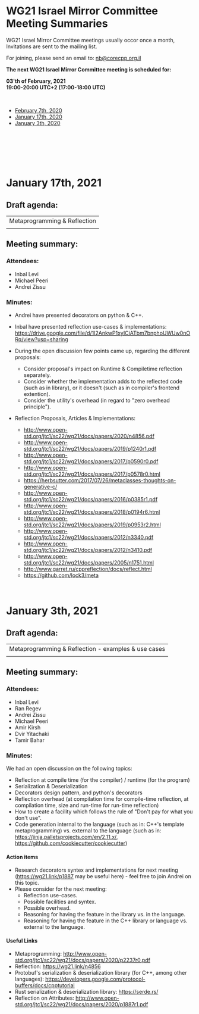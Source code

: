 # WG21 Israel Mirror Committee Meeting Summaries

WG21 Israel Mirror Committee meetings usually occor once a month, Invitations are sent to the mailing list.

For joining, please send an email to:     nb@corecpp.org.il


__The next WG21 Israel Mirror Committee meeting is scheduled for:__

 __03'th of February, 2021 
 <br/>
19:00-20:00 UTC+2 (17:00-18:00 UTC)__

<br/>

- [February 7th, 2020](#february-07th-2021)
- [January 17th, 2020](#january-17th-2021)
- [January 3th, 2020](#january-3th-2021)

<br/><br/><br/>
<!---
# February 7th, 2021
## Draft agenda:
| |
|-|
| Metaprogramming & Reflection |
|  |
## Meeting summary: 
### Attendees:
<!---
-  Inbal Levi
-  Ran Regev
-  Andrei Zissu
-  Dan Raviv
-  Amir Kirsh
-  Dvir Yitachaki
### Minutes:
|SF|F|N|A|SA|
|-|-|-|-|-|
|0 | 0 |0 |0 |0 |
-->
<br/>

# January 17th, 2021

## Draft agenda:
| |
|-|
| Metaprogramming & Reflection |
|  |

## Meeting summary: 

### Attendees:
-  Inbal Levi
-  Michael Peeri
-  Andrei Zissu


### Minutes:

- Andrei have presented decorators on python & C++.
- Inbal have presented reflection use-cases & implementations:  https://drive.google.com/file/d/1I2AnkwP1xyICiATbm7bnphoUWUw0nORq/view?usp=sharing
- During the open discussion few points came up, regarding the different proposals:
  - Consider proposal's impact on Runtime & Compiletime reflection separately.
  - Consider whether the implementation adds to the reflected code (such as in library), or it doesn't (such as in compiler's frontend extention).
  - Consider the utility's overhead (in regard to "zero overhead principle").

- Reflection Proposals, Articles & Implementations:
  - http://www.open-std.org/jtc1/sc22/wg21/docs/papers/2020/n4856.pdf  
  - http://www.open-std.org/jtc1/sc22/wg21/docs/papers/2019/p1240r1.pdf
  - http://www.open-std.org/jtc1/sc22/wg21/docs/papers/2017/p0590r0.pdf
  - http://www.open-std.org/jtc1/sc22/wg21/docs/papers/2017/p0578r0.html
  - https://herbsutter.com/2017/07/26/metaclasses-thoughts-on-generative-c/
  - http://www.open-std.org/jtc1/sc22/wg21/docs/papers/2016/p0385r1.pdf
  - http://www.open-std.org/jtc1/sc22/wg21/docs/papers/2018/p0194r6.html
  - http://www.open-std.org/jtc1/sc22/wg21/docs/papers/2019/p0953r2.html
  - http://www.open-std.org/jtc1/sc22/wg21/docs/papers/2012/n3340.pdf
  - http://www.open-std.org/jtc1/sc22/wg21/docs/papers/2012/n3410.pdf
  - http://www.open-std.org/jtc1/sc22/wg21/docs/papers/2005/n1751.html
  - http://www.garret.ru/cppreflection/docs/reflect.html
  - https://github.com/lock3/meta
  

<br/>

# January 3th, 2021

## Draft agenda:
| |
|-|
| Metaprogramming & Reflection - examples & use cases|
|  |

## Meeting summary: 


### Attendees:

-  Inbal Levi
-  Ran Regev
-  Andrei Zissu
-  Michael Peeri
-  Amir Kirsh
-  Dvir Yitachaki
-  Tamir Bahar

### Minutes:

We had an open discussion on the following topics:
* Reflection at compile time (for the compiler) / runtime (for the program)
* Serialization & Deserialization
* Decorators design pattern, and python's decorators
* Reflection overhead (at compilation time for compile-time reflection, at compilation time, size and run-time for run-time reflection)
* How to create a facility which follows the rule of "Don't pay for what you don't use".
* Code generation internal to the language (such as in: C++'s template metaprogramming) vs. external to the language (such as in: https://jinja.palletsprojects.com/en/2.11.x/, https://github.com/cookiecutter/cookiecutter)

#### Action items
* Research decorators syntex and implementations for next meeting (https://wg21.link/p1887 may be useful here) - feel free to join Andrei on this topic.
* Please consider for the next meeting: 
  * Reflection use-cases.
  * Possible facilities and syntex.
  * Possible overhead.
  * Reasoning for having the feature in the library vs. in the language.  
  * Reasoning for having the feature in the C++ library or language vs. external to the language.

#### Useful Links
- Metaprogramming: http://www.open-std.org/jtc1/sc22/wg21/docs/papers/2020/p2237r0.pdf
- Reflection: https://wg21.link/n4856
- Protobuf's serialization & deserialization library (for C++, among other languages): https://developers.google.com/protocol-buffers/docs/cpptutorial
- Rust serialization & deserialization library: https://serde.rs/
- Reflection on Attributes: http://www.open-std.org/jtc1/sc22/wg21/docs/papers/2020/p1887r1.pdf

<br/>
 
